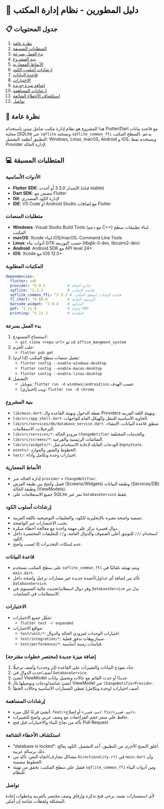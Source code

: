 # 🔧 دليل المطورين - نظام إدارة المكتب

## 📋 جدول المحتويات
1. [نظرة عامة](#نظرة-عامة)
2. [المتطلبات المسبقة](#المتطلبات-المسبقة)
3. [بدء العمل بسرعة](#بدء-العمل-بسرعة)
4. [بنية المشروع](#بنية-المشروع)
5. [الأنماط المعمارية](#الأنماط-المعمارية)
6. [إرشادات أسلوب الكود](#إرشادات-أسلوب-الكود)
7. [قاعدة البيانات](#قاعدة-البيانات)
8. [الاختبارات](#الاختبارات)
9. [إضافة ميزة جديدة](#إضافة-ميزة-جديدة)
10. [إرشادات المساهمة](#إرشادات-المساهمة)
11. [استكشاف الأخطاء الشائعة](#استكشاف-الأخطاء-الشائعة)
12. [تواصل](#تواصل)

## 🎯 نظرة عامة

هذا المشروع هو نظام إدارة مكتب شامل مبني باستخدام Flutter/Dart مع قاعدة بيانات محلية (SQLite عبر `sqflite` ونسخته `sqflite_common_ffi` لسطح المكتب). يدعم التطبيق أنظمة التشغيل: Windows, Linux, macOS, Android و iOS، ويستخدم نمط Provider لإدارة الحالة.

## 💻 المتطلبات المسبقة

### الأدوات الأساسية
- **Flutter SDK**: الإصدار 3.3.0 أو أحدث (قناة stable)
- **Dart SDK**: مضمن مع Flutter
- **Git**: لإدارة الكود المصدري
- **IDE**: VS Code أو Android Studio مع إضافات Flutter

### متطلبات المنصات
- **Windows**: Visual Studio Build Tools (مع دعم C++‎) لبناء تطبيقات سطح المكتب
- **macOS**: Xcode لبناء iOS/macOS، Command Line Tools
- **Linux**: أدوات بناء GTK حسب التوزيعة (libgtk-3-dev, libcairo2-dev)
- **Android**: Android SDK مع API level 24+
- **iOS**: Xcode مع iOS 12.0+

### المكتبات المطلوبة
```yaml
dependencies:
  flutter: sdk
  provider: ^6.0.5          # إدارة الحالة
  sqflite: ^2.3.3           # قاعدة البيانات
  sqflite_common_ffi: ^2.3.3 # قاعدة البيانات لسطح المكتب
  fl_chart: ^0.68.0         # الرسوم البيانية
  barcode_widget: ^2.0.4    # الباركود
  pdf: ^3.11.0              # إنشاء PDF
  printing: ^5.13.3         # الطباعة
```

### بدء العمل بسرعة
1. استنساخ المستودع:
   - `git clone <repo-url>` ثم `cd office_mangment_system`
2. جلب الحزم:
   - `flutter pub get`
3. تفعيل منصات سطح المكتب (إذا لزم):
   - `flutter config --enable-windows-desktop`
   - `flutter config --enable-macos-desktop`
   - `flutter config --enable-linux-desktop`
4. التشغيل:
   - موبايل: `flutter run -d windows|android|ios` حسب الهدف
   - ويب (اختياري): `flutter run -d chrome`

### بنية المشروع
- `lib/main.dart`: نقطة الدخول وتهيئة القاعدة والـ Providers وتهيئة اللغة العربية.
- `lib/src/app_shell.dart`: الحاوية الأساسية للتنقل والهيكل العام للواجهات.
- `lib/src/services/db/database_service.dart`: منطق قاعدة البيانات، الإنشاء، الترحيلات، الاستعلامات.
- `lib/src/services/*`: مزودو الحالة `ChangeNotifier` والخدمات المختلفة.
- `lib/src/screens/*`: الشاشات الرئيسية والفرعية.
- `lib/src/widgets/*`: الودجات القابلة لإعادة الاستخدام مثل `EmptyState`.
- `assets/`: الخطوط والصور والموارد.
- `test/`: اختبارات وحدة وتكامل وأداء.

### الأنماط المعمارية
- إدارة الحالة عبر `provider` + `ChangeNotifier`.
- فصل واضح بين طبقة العرض (Screens/Widgets) وطبقة البيانات (Services/DB) وطبقة الحالة (ViewModels).
- جميع الاستعلامات على SQLite تمر عبر `DatabaseService` فقط.

### إرشادات أسلوب الكود
- تسمية واضحة معبرة بالإنجليزية للكود، والتعليقات التوضيحية باللغة العربية.
- تجنب الاختصارات غير الواضحة.
- دوال قصيرة تركز على مهمة واحدة مع معالجة أخطاء مبكرة.
- استخدام `///` للتوثيق أعلى الصفوف والدوال العامة، و`//` للتعليقات المختصرة داخل الكود.
- عدم إسكات التحذيرات إلا لسبب واضح.

### قاعدة البيانات
- على سطح المكتب نستخدم `sqflite_common_ffi` ويتم تهيئته تلقائيًا في `main.dart`.
- تأكد من إضافة أي جداول/أعمدة جديدة عبر مسارات ترحيل واضحة داخل `DatabaseService`.
- وفر دوال استعلام/تحديث عالية المستوى في `DatabaseService` بدل نثر الاستعلامات في الشاشات.

### الاختبارات
- شغّل جميع الاختبارات:
  - `flutter test -r expanded`
- مواقع الاختبارات:
  - `test/unit/*`: اختبارات الوحدات لمزودي الحالة والدوال.
  - `test/integration/*`: سيناريوهات تدفق فعلية.
  - `test/performance/*`: قياسات زمنية أساسية.

### إضافة ميزة جديدة (مختصر خطوات مقترحة)
1. حدّد نموذج البيانات والتغييرات على القاعدة (إن وجدت) وأضف ترحيلًا.
2. أضف/حدث الدوال في `DatabaseService`.
3. أنشئ ViewModel جديدًا أو حدث القائم مع حالات وتحميل بيانات.
4. أنشئ شاشة/ودجات وتوصيلها بالـ ViewModel عبر `ChangeNotifierProvider`.
5. أضف اختبارات (وحدة وتكامل) تغطي المسارات الأساسية وحالات الخطأ.

### إرشادات المساهمة
- أنشئ فرعًا لكل ميزة: `feat/<اسم-قصير>` أو إصلاح: `fix/<اسم-قصير>`.
- حافظ على صغر حجم المراجعات مع وصف عربي واضح للتغييرات.
- تأكد من نجاح البناء والاختبارات قبل فتح Pull Request.

### استكشاف الأخطاء الشائعة
- "database is locked": أغلق النسخ الأخرى من التطبيق، أعد التشغيل. الكود يعالج ذلك برسالة عربية.
- مشاكل محارف/اتجاه النص: تأكد من `Directionality.rtl` في `main.dart` وأن الخطوط مضمنة.
- فشل على سطح المكتب: تحقق من تهيئة `sqflite_common_ffi` ومن أدوات البناء للنظام.

### تواصل
لأي استفسارات تقنية، يرجى فتح تذكرة وإرفاق وصف مختصر بالعربية وخطوات إعادة المشكلة ولقطات شاشة إن أمكن.


